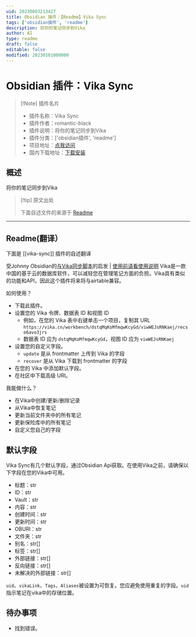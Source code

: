 ```yaml
---
uid: 20230803213427
title: Obsidian 插件：【Readme】Vika Sync
tags: ['obsidian插件', 'readme']
description: 将你的笔记同步到Vika
author: AI
type: readme
draft: false
editable: false
modified: 20230101000000
---
```


# Obsidian 插件：Vika Sync

> [!Note] 插件名片
> - 插件名称：Vika Sync
> - 插件作者：romantic-black
> - 插件说明：将你的笔记同步到Vika
> - 插件分类：['obsidian插件', 'readme']
> - 项目地址：[点我访问](https://github.com/romantic-black/obsidain-vika-sync)
> - 国内下载地址：[下载安装](https://pkmer.cn/products/plugin/pluginMarket/?vika-sync)

## 概述

将你的笔记同步到Vika



> [!tip] 原文出处
> 
>下面自述文件的来源于 [Readme](https://ghproxy.net/https://raw.githubusercontent.com/romantic-black/obsidain-vika-sync/master/README.md)
> 

---

## Readme(翻译）

下面是 [[vika-sync]] 插件的自述翻译



受Johnny Obsidian的[与Vika同步脚本](https://milinshushe.feishu.cn/docs/doccnSwkXMw7tEQJwmBg72yzpLb)的启发 | [使用前请看使用说明](https://github.com/romantic-black/obsidain-vika-sync/blob/master/README_zh.md)
Vika是一款中国的基于云的数据库软件，可以减轻您在管理笔记方面的负担。Vika具有类似的功能和API，因此这个插件将来将与airtable兼容。

如何使用？
- 下载此插件。
- 设置您的 Vika 令牌、数据表 ID 和视图 ID
  - 例如，在您的 Vika 表中右键单击一个项目，复制其 URL `https://vika.cn/workbench/dstqMqKoMfmqwKcyGd/viwWEJsRNKaej/recso6avo3jrs`
  - 数据表 ID 应为 `dstqMqKoMfmqwKcyGd`，视图 ID 应为 `viwWEJsRNKaej`
- 设置您的自定义字段。
  - `update` 是从 frontmatter 上传到 Vika 的字段
  - `recover` 是从 Vika 下载到 frontmatter 的字段
- 在您的 Vika 中添加默认字段。
- 在社区中下载高级 URI。

我能做什么？
- 在Vika中创建/更新/删除记录
- 从Vika中恢复笔记
- 更新当前文件夹中的所有笔记
- 更新保险库中的所有笔记
- 自定义您自己的字段

## 默认字段
Vika Sync有几个默认字段，通过Obsidian Api获取。在使用Vika之前，请确保以下字段在您的Vika中可用。
- 标题：str
- ID：str
- Vault：str
- 内容：str
- 创建时间：str
- 更新时间：str
- OBURI：str
- 文件夹：str
- 别名：str[]
- 标签：str[]
- 外部链接：str[]
- 反向链接：str[]
- 未解决的外部链接：str[]

`uid`、`vikaLink`、`Tags`、`Aliases`被设置为可恢复。您应避免使用重复的字段。`uid`指示笔记在vika中的存储位置。

## 待办事项
- 找到错误。



